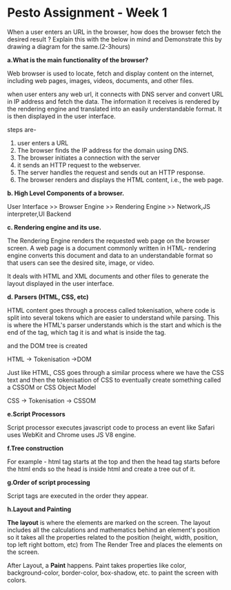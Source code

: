 # Pesto Assignment - Week 1

When a user enters an URL in the browser, how does the browser fetch the desired result ? Explain this with the below in mind and Demonstrate this by drawing a diagram for the same.(2-3hours)

**a.What is the main functionality of the browser?**

  Web browser is used to locate, fetch and display content on the internet, including web pages, images, videos, documents, and other files.

when user enters any web url, it connects with DNS server and convert URL in IP address and fetch the data. The information it receives is rendered by the rendering engine and translated into an easily understandable format. It is then displayed in the user interface.

steps are-

1. user enters a URL
2. The browser finds the IP address for the domain using DNS.
3. The browser initiates a connection with the server
4. it sends an HTTP request to the webserver.
5. The server handles the request and sends out an HTTP response.
6.  The browser renders and displays the HTML content, i.e., the web page.

**b. High Level Components of a browser.**

User Interface >> Browser Engine >> Rendering Engine >> Network,JS interpreter,UI Backend

**c. Rendering engine and its use.**

The Rendering Engine renders the requested web page on the browser screen. A web page is a document commonly written in HTML- rendering engine converts this document and data to an understandable format so that users can see the desired site, image, or video.

It deals with HTML and XML documents and other files to generate the layout displayed in the user interface. 

**d. Parsers (HTML, CSS, etc)**

HTML content goes through a process called tokenisation, where code is split into several tokens which are easier to understand while parsing. This is where the HTML's parser understands which is the start and which is the end of the tag, which tag it is and what is inside the tag.

and the DOM tree is created

HTML → Tokenisation →DOM

Just like HTML, CSS goes through a similar process where we have the CSS text and then the tokenisation of CSS to eventually create something called a CSSOM or CSS Object Model

CSS → Tokenisation → CSSOM

**e.Script Processors**

Script processor executes javascript code to process an event like Safari uses WebKit and Chrome uses JS V8 engine.

**f.Tree construction**

For example - html tag starts at the top and then the head tag starts before the html ends so the head is inside html and create a tree out of it.

**g.Order of script processing**

Script tags are executed in the order they appear.

**h.Layout and Painting**

**The layout** is where the elements are marked on the screen. The layout includes all the calculations and mathematics behind an element's position so it takes all the properties related to the position (height, width, position, top left right bottom, etc) from The Render Tree and places the elements on the screen.

After Layout, a **Paint** happens. Paint takes properties like color, background-color, border-color, box-shadow, etc. to paint the screen with colors.
